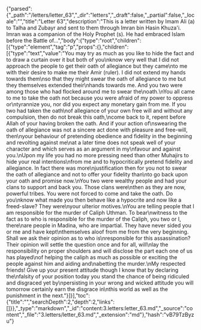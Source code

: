 {"parsed":{"_path":"/letters/letter_63","_dir":"letters","_draft":false,"_partial":false,"_locale":"","title":"Letter 63","description":"This is a letter written by Imam Ali (a) to Talha and Zubayr and sent to them through Imran bin Hasin Khuza'i. Imran was a companion of the Holy Prophet (s). He had embraced Islam before the Battle of...","body":{"type":"root","children":[{"type":"element","tag":"p","props":{},"children":[{"type":"text","value":"You may try as much as you like to hide the fact and to draw a curtain over it but both of you\nknow very well that I did not approach the people to get their oath of allegiance but they came\nto me with their desire to make me their Amir (ruler). I did not extend my hands towards them\nso that they might swear the oath of allegiance to me but they themselves extended their\nhands towards me. And you two were among those who had flocked around me to swear the\noath.\nYou all came to me to take the oath not because you were afraid of my power to oppress or\ntyrannize you, nor did you expect any monetary gain from me. If you two had taken the oath\nof allegiance of your own free will and without any compulsion, then do not break this oath,\ncome back to it, repent before Allah of your having broken the oath. And if your action of\nswearing the oath of allegiance was not a sincere act done with pleasure and free-will, then\nyour behaviour of pretending obedience and fidelity in the beginning and revolting against me\nat a later time does not speak well of your character and which serves as an argument in my\nfavour and against you.\nUpon my life you had no more pressing need than other Muhajirs to hide your real intentions\nfrom me and to hypocritically pretend fidelity and allegiance. In fact there was more\njustification then for you not to swear the oath of allegiance and not to offer your fidelity than\nto go back upon your oath and promise now.\nYou two were wealthy people and had your clans to support and back you. Those clans were\nthen as they are now, powerful tribes. You were not forced to come and take the oath. Do you\nknow what made you then behave like a hypocrite and now like a freed-slave? They were\nyour ulterior motives.\nYou are telling people that I am responsible for the murder of Caliph Uthman. To bear\nwitness to the fact as to who is responsible for the murder of the Caliph, you two or I, there\nare people in Madina, who are impartial. They have never sided you or me and have kept\nthemselves aloof from me from the very beginning. Shall we ask their opinion as to who is\nresponsible for this assassination? Their opinion will settle the question once and for all, will\nlay the responsibility on proper shoulders and will disclose the part each one of us has played\nof helping the caliph as much as possible or exciting the people against him and aiding and\nabetting the murder.\nMy respected friends! Give up your present attitude though I know that by declaring the\nfalsity of your position today you stand the chance of being ridiculed and disgraced yet by\npersisting in your wrong and wicked attitude you will tomorrow certainly earn the disgrace in\nthis world as well as the punishment in the next."}]}],"toc":{"title":"","searchDepth":2,"depth":2,"links":[]}},"_type":"markdown","_id":"content:3.letters:letter_63.md","_source":"content","_file":"3.letters/letter_63.md","_extension":"md"},"hash":"vB79TzByzu"}